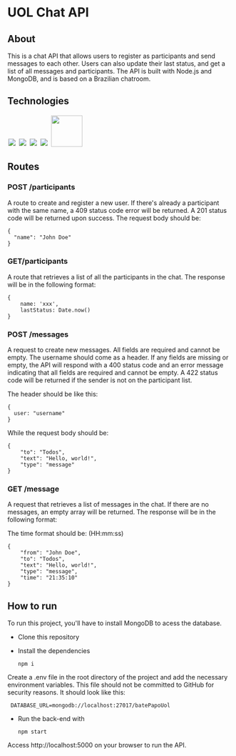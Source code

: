# UOL Chat API

## About

This is a chat API that allows users to register as participants and send messages to each other. Users can also update their last status, and get a list of all messages and participants. The API is built with Node.js and MongoDB, and is based on a Brazilian chatroom.

## Technologies

<p align='left'>
<img style='margin: 2px;' src='https://img.shields.io/badge/Node.js-43853D?style=for-the-badge&logo=node.js&logoColor=white'/>
<img style='margin: 2px;' src='https://img.shields.io/badge/JavaScript-F7DF1E?style=for-the-badge&logo=javascript&logoColor=black'/>
<img style='margin: 2px;' src='https://img.shields.io/badge/express.js-%23404d59.svg?style=for-the-badge&logo=express&logoColor=%2361DAFB'/>
<img style='margin: 2px;' src='https://img.shields.io/badge/MongoDB-%234ea94b.svg?style=for-the-badge&logo=mongodb&logoColor=white'>
<img style='margin: 2px; width:70px' src='https://img.shields.io/badge/NPM-%23CB3837.svg?style=for-the-badge&logo=npm&logoColor=white/'>
</p>

## Routes

### POST /participants

A route to create and register a new user. If there's already a participant with the same name, a 409 status code error will be returned. A 201 status code will be returned upon success. The request body should be:

    {
      "name": "John Doe"
    }

### GET/participants
A route that retrieves a list of all the participants in the chat. The response will be in the following format:

    {
        name: 'xxx',
        lastStatus: Date.now()
    }
    
### POST /messages
A request to create new messages. All fields are required and cannot be empty. The username should come as a header. If any fields are missing or empty, the API will respond with a 400 status code and an error message indicating that all fields are required and cannot be empty. A 422 status code will be returned if the sender is not on the participant list.

The header should be like this:

    {
      user: "username"
    }

While the request body should be:

    {
        "to": "Todos",
        "text": "Hello, world!",
        "type": "message"
    }
    
### GET /message
A request that retrieves a list of messages in the chat. If there are no messages, an empty array will be returned. The response will be in the following format:

The time format should be: (HH:mm:ss)

	{
        "from": "John Doe",
        "to": "Todos",
        "text": "Hello, world!",
        "type": "message",
        "time": "21:35:10" 
	}

## How to run

To run this project, you'll have to install MongoDB to acess the database.

- Clone this repository
- Install the dependencies
      
      npm i
      
Create a .env file in the root directory of the project and add the necessary environment variables. This file should not be committed to GitHub for security reasons. It should look like this:

     DATABASE_URL=mongodb://localhost:27017/batePapoUol

- Run the back-end with

      npm start

Access http://localhost:5000 on your browser to run the API.

